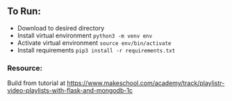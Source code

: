 ## To Run:
- Download to desired directory
- Install virtual environment `python3 -m venv env`
- Activate virtual environment `source env/bin/activate`
- Install requirements `pip3 install -r requirements.txt`

### Resource:
Build from tutorial at https://www.makeschool.com/academy/track/playlistr-video-playlists-with-flask-and-mongodb-1c
